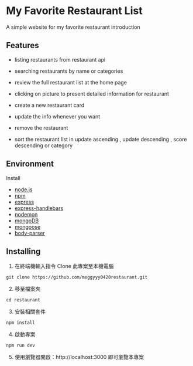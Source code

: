 # My Favorite Restaurant List

A simple website for my favorite restaurant introduction

## Features

- listing restaurants from restaurant api

- searching restaurants by name or categories

- review the full restaurant list at the home page 

- clicking on picture to present detailed information for restaurant

- create a new restaurant card

- update the info whenever you want

- remove the restaurant

- sort the restaurant list in update ascending , update descending , score descending or category


## Environment

Install

- [node.js]
- [npm]
- [express]
- [express-handlebars]
- [nodemon]
- [mongoDB]
- [mongoose]
- [body-parser]

## Installing

1. 在終端機輸入指令 Clone 此專案至本機電腦
```
git clone https://github.com/meggyyy0420restaurant.git
```
2. 移至檔案夾
```
cd restaurant
```
3. 安裝相關套件
```
npm install
```
4. 啟動專案
```
npm run dev
```
5. 使用瀏覽器開啟：http://localhost:3000 即可瀏覽本專案


[node.js]: https://nodejs.org/
[npm]: https://www.npmjs.com/get-npm
[express]: https://www.npmjs.com/package/express
[express-handlebars]: https://www.npmjs.com/package/express-handlebars
[nodemon]: https://www.npmjs.com/package/nodemon
[mongoDB]: https://www.mongodb.com/
[mongoose]: https://mongoosejs.com/
[body-parser]: https://www.npmjs.com/package/body-parser
